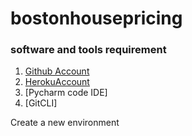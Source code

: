 # bostonhousepricing
### software and tools requirement
1. [Github Account](https://github.com)
2. [HerokuAccount](heeps//heroku.com)
3. [Pycharm code IDE]
4. [GitCLI]

Create a new environment
